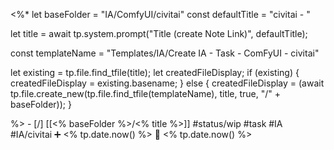 <%*
let baseFolder = "IA/ComfyUI/civitai"
const defaultTitle = "civitai - "

let title = await tp.system.prompt("Title (create Note Link)", defaultTitle);

const templateName = "Templates/IA/Create IA - Task - ComFyUI - civitai"

let existing = tp.file.find_tfile(title);
let createdFileDisplay;
if (existing) {
  createdFileDisplay = existing.basename;
} else {
  createdFileDisplay = (await tp.file.create_new(tp.file.find_tfile(templateName), title, true, "/" + baseFolder));
}

%>   - [/] [[<% baseFolder %>/<% title %>]]  #status/wip #task  #IA #IA/civitai   ➕ <% tp.date.now() %> 🛫 <% tp.date.now() %>